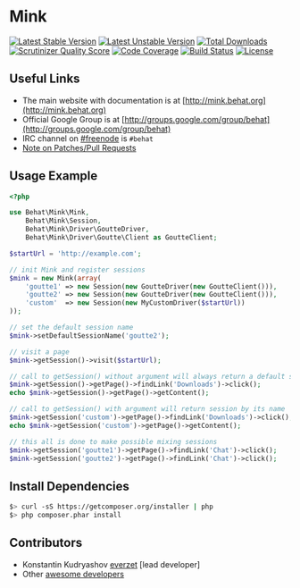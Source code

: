 Mink
====
[![Latest Stable Version](https://poser.pugx.org/behat/mink/v/stable.svg)](https://packagist.org/packages/behat/mink)
[![Latest Unstable Version](https://poser.pugx.org/behat/mink/v/unstable.svg)](https://packagist.org/packages/behat/mink)
[![Total Downloads](https://poser.pugx.org/behat/mink/downloads.svg)](https://packagist.org/packages/behat/mink)
[![Scrutinizer Quality Score](https://scrutinizer-ci.com/g/Behat/Mink/badges/quality-score.png?s=d4faf469d6b399df121deed6070390800722ada0)](https://scrutinizer-ci.com/g/Behat/Mink/)
[![Code Coverage](https://scrutinizer-ci.com/g/Behat/Mink/badges/coverage.png?s=88ab1cee4e131f4ef595f17ae4837001ef2aec3b)](https://scrutinizer-ci.com/g/Behat/Mink/)
[![Build Status](https://travis-ci.org/Behat/Mink.svg?branch=master)](https://travis-ci.org/Behat/Mink)
[![License](https://poser.pugx.org/behat/mink/license.svg)](https://packagist.org/packages/behat/mink)

Useful Links
------------

- The main website with documentation is at [http://mink.behat.org](http://mink.behat.org)
- Official Google Group is at [http://groups.google.com/group/behat](http://groups.google.com/group/behat)
- IRC channel on [#freenode](http://freenode.net/) is `#behat`
- [Note on Patches/Pull Requests](CONTRIBUTING.md)

Usage Example
-------------

``` php
<?php

use Behat\Mink\Mink,
    Behat\Mink\Session,
    Behat\Mink\Driver\GoutteDriver,
    Behat\Mink\Driver\Goutte\Client as GoutteClient;

$startUrl = 'http://example.com';

// init Mink and register sessions
$mink = new Mink(array(
    'goutte1' => new Session(new GoutteDriver(new GoutteClient())),
    'goutte2' => new Session(new GoutteDriver(new GoutteClient())),
    'custom'  => new Session(new MyCustomDriver($startUrl))
));

// set the default session name
$mink->setDefaultSessionName('goutte2');

// visit a page
$mink->getSession()->visit($startUrl);

// call to getSession() without argument will always return a default session if has one (goutte2 here)
$mink->getSession()->getPage()->findLink('Downloads')->click();
echo $mink->getSession()->getPage()->getContent();

// call to getSession() with argument will return session by its name
$mink->getSession('custom')->getPage()->findLink('Downloads')->click();
echo $mink->getSession('custom')->getPage()->getContent();

// this all is done to make possible mixing sessions
$mink->getSession('goutte1')->getPage()->findLink('Chat')->click();
$mink->getSession('goutte2')->getPage()->findLink('Chat')->click();
```

Install Dependencies
--------------------

``` bash
$> curl -sS https://getcomposer.org/installer | php
$> php composer.phar install
```

Contributors
------------

* Konstantin Kudryashov [everzet](http://github.com/everzet) [lead developer]
* Other [awesome developers](https://github.com/Behat/Mink/graphs/contributors)
